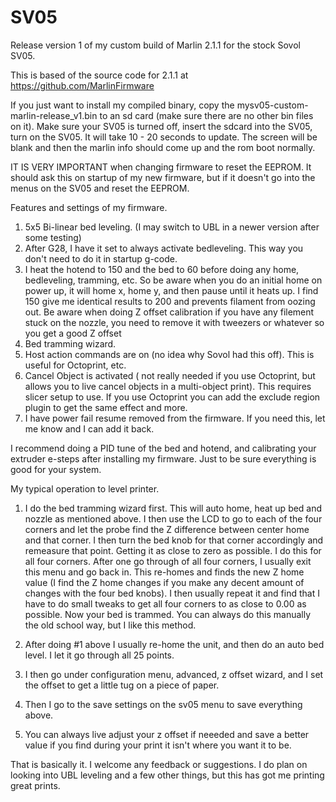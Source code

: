 # SV05
Release version 1 of my custom build of Marlin 2.1.1 for the stock Sovol SV05.

This is based of the source code for 2.1.1 at https://github.com/MarlinFirmware

If you just want to install my compiled binary, copy the mysv05-custom-marlin-release_v1.bin to an sd card (make sure there are no other bin files on it).  Make sure your SV05 is turned off, insert the sdcard into the SV05, turn on the SV05.  It will take 10 - 20 seconds to update. The screen will be blank and then the marlin info should come up and the rom boot normally.

IT IS VERY IMPORTANT when changing firmware to reset the EEPROM. It should ask this on startup of my new firmware, but if it doesn't go into the menus on the SV05 and reset the EEPROM.

Features and settings of my firmware.

1) 5x5 Bi-linear bed leveling. (I may switch to UBL in a newer version after some testing)
2) After G28, I have it set to always activate bedleveling. This way you don't need to do it in startup g-code.
3) I heat the hotend to 150 and the bed to 60 before doing any home, bedleveling, tramming, etc. So be aware when you do an initial home on power up, it will home x, home y, and then pause until it heats up. I find 150 give me identical results to 200 and prevents filament from oozing out. Be aware when doing Z offset calibration if you have any filement stuck on the nozzle, you need to remove it with tweezers or whatever so you get a good Z offset
4) Bed tramming wizard. 
5) Host action commands are on (no idea why Sovol had this off). This is useful for Octoprint, etc.
6) Cancel Object is activated ( not really needed if you use Octoprint, but allows you to live cancel objects in a multi-object print). This requires slicer setup to use. If you use Octoprint you can add the exclude region plugin to get the same effect and more.
7) I have power fail resume removed from the firmware. If you need this, let me know and I can add it back. 

I recommend doing a PID tune of the bed and hotend, and calibrating your extruder e-steps after installing my firmware. Just to be sure everything is good for your system. 

My typical operation to level printer. 

1) I do the bed tramming wizard first. This will auto home, heat up bed and nozzle as mentioned above. I then use the LCD to go to each of the four corners and let the probe find the Z difference between center home and that corner. I then turn the bed knob for that corner accordingly and remeasure that point. Getting it as close to zero as possible. I do this for all four corners. After one go through of all four corners, I usually exit this menu and go back in. This re-homes and finds the new Z home value (I find the Z home changes if you make any decent amount of changes with the four bed knobs). I then usually repeat it and find that I have to do small tweaks to get all four corners to as close to 0.00 as possible.  Now your bed is trammed.  You can always do this manually the old school way, but I like this method.

2) After doing #1 above I usually re-home the unit, and then do an auto bed level. I let it go through all 25 points. 

3) I then go under configuration menu, advanced, z offset wizard, and I set the offset to get a little tug on a piece of paper. 

4) Then I go to the save settings on the sv05 menu to save everything above.

5) You can always live adjust your z offset if neeeded and save a better value if you find during your print it isn't where you want it to be.

That is basically it. I welcome any feedback or suggestions.  I do plan on looking into UBL leveling and a few other things, but this has got me printing great prints.
